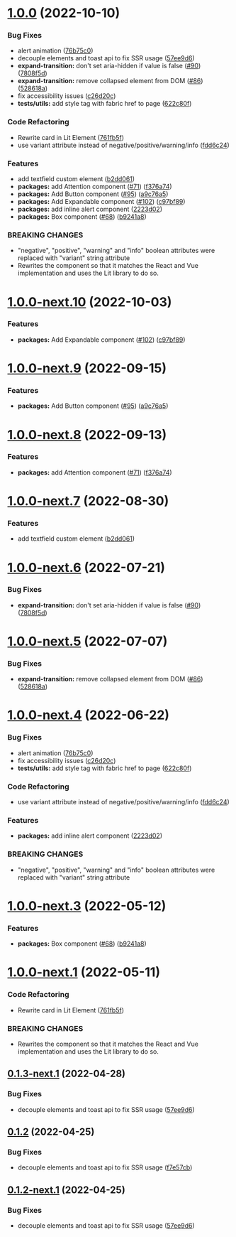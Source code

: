 # [1.0.0](https://github.com/fabric-ds/elements/compare/v0.1.2...v1.0.0) (2022-10-10)


### Bug Fixes

* alert animation ([76b75c0](https://github.com/fabric-ds/elements/commit/76b75c0a4e39d88207f5c5c2df34efe7fbfff0ea))
* decouple elements and toast api to fix SSR usage ([57ee9d6](https://github.com/fabric-ds/elements/commit/57ee9d67122eb8ad693d901f10fa5a951f32b5c1))
* **expand-transition:** don't set aria-hidden if value is false ([#90](https://github.com/fabric-ds/elements/issues/90)) ([7808f5d](https://github.com/fabric-ds/elements/commit/7808f5df32f3fcac90c4e93671a4fcd243ec269b))
* **expand-transition:** remove collapsed element from DOM ([#86](https://github.com/fabric-ds/elements/issues/86)) ([528618a](https://github.com/fabric-ds/elements/commit/528618adda0a111a30c9108ebbfd13dcdd9d6422))
* fix accessibility issues ([c26d20c](https://github.com/fabric-ds/elements/commit/c26d20cd69abf90fda52dfe7270e7f4203aa95bd))
* **tests/utils:** add style tag with fabric href to page ([622c80f](https://github.com/fabric-ds/elements/commit/622c80f5e7f4d124fdf60163a1ba329e31e63fdd))


### Code Refactoring

* Rewrite card in Lit Element ([761fb5f](https://github.com/fabric-ds/elements/commit/761fb5fbc96f9bac8079536f591a70e525bf2e03))
* use variant attribute instead of negative/positive/warning/info ([fdd6c24](https://github.com/fabric-ds/elements/commit/fdd6c2499316d54b0241dca87b64cbb139f3b8a9))


### Features

* add textfield custom element ([b2dd061](https://github.com/fabric-ds/elements/commit/b2dd061884b9d01eb0fe36835f155887dfa5ed50))
* **packages:** add Attention component ([#71](https://github.com/fabric-ds/elements/issues/71)) ([f376a74](https://github.com/fabric-ds/elements/commit/f376a742101e3944cf79351a96b81a0edd458d6c))
* **packages:** Add Button component ([#95](https://github.com/fabric-ds/elements/issues/95)) ([a9c76a5](https://github.com/fabric-ds/elements/commit/a9c76a54b2c8307271ad540a639e9a378d352777))
* **packages:** Add Expandable component ([#102](https://github.com/fabric-ds/elements/issues/102)) ([c97bf89](https://github.com/fabric-ds/elements/commit/c97bf8955c0d49564931d351adb029bacc8b1967))
* **packages:** add inline alert component ([2223d02](https://github.com/fabric-ds/elements/commit/2223d0298226f3bbf2dc94f525819113b3728843))
* **packages:** Box component ([#68](https://github.com/fabric-ds/elements/issues/68)) ([b9241a8](https://github.com/fabric-ds/elements/commit/b9241a85af8aad804c3d45b9da4ae0a6ed1577a1))


### BREAKING CHANGES

* "negative", "positive", "warning" and "info" boolean attributes were replaced with
"variant" string attribute
* Rewrites the component so that it matches the React and Vue implementation and uses the Lit library to do so.

# [1.0.0-next.10](https://github.com/fabric-ds/elements/compare/v1.0.0-next.9...v1.0.0-next.10) (2022-10-03)


### Features

* **packages:** Add Expandable component ([#102](https://github.com/fabric-ds/elements/issues/102)) ([c97bf89](https://github.com/fabric-ds/elements/commit/c97bf8955c0d49564931d351adb029bacc8b1967))

# [1.0.0-next.9](https://github.com/fabric-ds/elements/compare/v1.0.0-next.8...v1.0.0-next.9) (2022-09-15)


### Features

* **packages:** Add Button component ([#95](https://github.com/fabric-ds/elements/issues/95)) ([a9c76a5](https://github.com/fabric-ds/elements/commit/a9c76a54b2c8307271ad540a639e9a378d352777))

# [1.0.0-next.8](https://github.com/fabric-ds/elements/compare/v1.0.0-next.7...v1.0.0-next.8) (2022-09-13)


### Features

* **packages:** add Attention component ([#71](https://github.com/fabric-ds/elements/issues/71)) ([f376a74](https://github.com/fabric-ds/elements/commit/f376a742101e3944cf79351a96b81a0edd458d6c))

# [1.0.0-next.7](https://github.com/fabric-ds/elements/compare/v1.0.0-next.6...v1.0.0-next.7) (2022-08-30)


### Features

* add textfield custom element ([b2dd061](https://github.com/fabric-ds/elements/commit/b2dd061884b9d01eb0fe36835f155887dfa5ed50))

# [1.0.0-next.6](https://github.com/fabric-ds/elements/compare/v1.0.0-next.5...v1.0.0-next.6) (2022-07-21)


### Bug Fixes

* **expand-transition:** don't set aria-hidden if value is false ([#90](https://github.com/fabric-ds/elements/issues/90)) ([7808f5d](https://github.com/fabric-ds/elements/commit/7808f5df32f3fcac90c4e93671a4fcd243ec269b))

# [1.0.0-next.5](https://github.com/fabric-ds/elements/compare/v1.0.0-next.4...v1.0.0-next.5) (2022-07-07)


### Bug Fixes

* **expand-transition:** remove collapsed element from DOM ([#86](https://github.com/fabric-ds/elements/issues/86)) ([528618a](https://github.com/fabric-ds/elements/commit/528618adda0a111a30c9108ebbfd13dcdd9d6422))

# [1.0.0-next.4](https://github.com/fabric-ds/elements/compare/v1.0.0-next.3...v1.0.0-next.4) (2022-06-22)


### Bug Fixes

* alert animation ([76b75c0](https://github.com/fabric-ds/elements/commit/76b75c0a4e39d88207f5c5c2df34efe7fbfff0ea))
* fix accessibility issues ([c26d20c](https://github.com/fabric-ds/elements/commit/c26d20cd69abf90fda52dfe7270e7f4203aa95bd))
* **tests/utils:** add style tag with fabric href to page ([622c80f](https://github.com/fabric-ds/elements/commit/622c80f5e7f4d124fdf60163a1ba329e31e63fdd))


### Code Refactoring

* use variant attribute instead of negative/positive/warning/info ([fdd6c24](https://github.com/fabric-ds/elements/commit/fdd6c2499316d54b0241dca87b64cbb139f3b8a9))


### Features

* **packages:** add inline alert component ([2223d02](https://github.com/fabric-ds/elements/commit/2223d0298226f3bbf2dc94f525819113b3728843))


### BREAKING CHANGES

* "negative", "positive", "warning" and "info" boolean attributes were replaced with
"variant" string attribute

# [1.0.0-next.3](https://github.com/fabric-ds/elements/compare/v1.0.0-next.2...v1.0.0-next.3) (2022-05-12)


### Features

* **packages:** Box component ([#68](https://github.com/fabric-ds/elements/issues/68)) ([b9241a8](https://github.com/fabric-ds/elements/commit/b9241a85af8aad804c3d45b9da4ae0a6ed1577a1))

# [1.0.0-next.1](https://github.com/fabric-ds/elements/compare/v0.1.3-next.1...v1.0.0-next.1) (2022-05-11)


### Code Refactoring

* Rewrite card in Lit Element ([761fb5f](https://github.com/fabric-ds/elements/commit/761fb5fbc96f9bac8079536f591a70e525bf2e03))


### BREAKING CHANGES

* Rewrites the component so that it matches the React and Vue implementation and uses the Lit library to do so.

## [0.1.3-next.1](https://github.com/fabric-ds/elements/compare/v0.1.2...v0.1.3-next.1) (2022-04-28)

### Bug Fixes

- decouple elements and toast api to fix SSR usage
  ([57ee9d6](https://github.com/fabric-ds/elements/commit/57ee9d67122eb8ad693d901f10fa5a951f32b5c1))

## [0.1.2](https://github.com/fabric-ds/elements/compare/v0.1.1...v0.1.2) (2022-04-25)

### Bug Fixes

- decouple elements and toast api to fix SSR usage
  ([f7e57cb](https://github.com/fabric-ds/elements/commit/f7e57cb4139a2942c6d971ba650b30a2c825d27d))

## [0.1.2-next.1](https://github.com/fabric-ds/elements/compare/v0.1.1...v0.1.2-next.1) (2022-04-25)

### Bug Fixes

- decouple elements and toast api to fix SSR usage
  ([57ee9d6](https://github.com/fabric-ds/elements/commit/57ee9d67122eb8ad693d901f10fa5a951f32b5c1))
